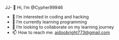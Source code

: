 JJ- 👋 Hi, I’m @Cypher99946
- 👀 I’m interested in coding and hacking
- 🌱 I’m currently learning programming
- 💞️ I’m looking to collaborate on my learning journey
- 📫 How to reach me: aidoobright773@gmail.com

<!---
Cypher99946/Cypher99946 is a ✨ special ✨ repository because its `README.md` (this file) appears on your GitHub profile.
You can click the Preview link to take a look at your changes.
--->
